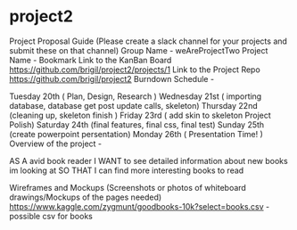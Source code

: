 # project2

Project Proposal Guide
(Please create a slack channel for your projects and submit these on that channel)
Group Name - weAreProjectTwo
Project Name - Bookmark
Link to the KanBan Board
https://github.com/brigil/project2/projects/1
Link to the Project Repo
https://github.com/brigil/project2
Burndown Schedule -

Tuesday 20th ( Plan, Design, Research )
Wednesday 21st ( importing database, database get post update calls, skeleton)
Thursday 22nd (cleaning up, skeleton finish )
Friday 23rd  ( add skin to skeleton Project Polish)
Saturday 24th (final features, final css, final test)
Sunday 25th (create powerpoint persentation)
Monday 26th  ( Presentation Time! )
Overview of the project -  

AS A avid book reader
I WANT to see detailed information about new books im looking at
SO THAT I can find more interesting books to read

Wireframes and Mockups (Screenshots or photos of whiteboard drawings/Mockups of the pages needed)
https://www.kaggle.com/zygmunt/goodbooks-10k?select=books.csv - possible csv for books
